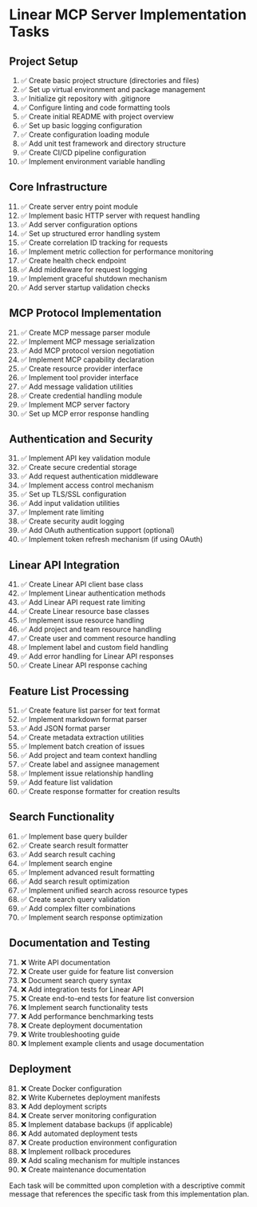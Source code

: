 # Linear MCP Server Implementation Tasks

## Project Setup

1. ✅ Create basic project structure (directories and files)
2. ✅ Set up virtual environment and package management
3. ✅ Initialize git repository with .gitignore
4. ✅ Configure linting and code formatting tools
5. ✅ Create initial README with project overview
6. ✅ Set up basic logging configuration
7. ✅ Create configuration loading module
8. ✅ Add unit test framework and directory structure
9. ✅ Create CI/CD pipeline configuration
10. ✅ Implement environment variable handling

## Core Infrastructure

11. ✅ Create server entry point module
12. ✅ Implement basic HTTP server with request handling
13. ✅ Add server configuration options
14. ✅ Set up structured error handling system
15. ✅ Create correlation ID tracking for requests
16. ✅ Implement metric collection for performance monitoring
17. ✅ Create health check endpoint
18. ✅ Add middleware for request logging
19. ✅ Implement graceful shutdown mechanism
20. ✅ Add server startup validation checks

## MCP Protocol Implementation

21. ✅ Create MCP message parser module
22. ✅ Implement MCP message serialization
23. ✅ Add MCP protocol version negotiation
24. ✅ Implement MCP capability declaration
25. ✅ Create resource provider interface
26. ✅ Implement tool provider interface
27. ✅ Add message validation utilities
28. ✅ Create credential handling module
29. ✅ Implement MCP server factory
30. ✅ Set up MCP error response handling

## Authentication and Security

31. ✅ Implement API key validation module
32. ✅ Create secure credential storage
33. ✅ Add request authentication middleware
34. ✅ Implement access control mechanism
35. ✅ Set up TLS/SSL configuration
36. ✅ Add input validation utilities
37. ✅ Implement rate limiting
38. ✅ Create security audit logging
39. ✅ Add OAuth authentication support (optional)
40. ✅ Implement token refresh mechanism (if using OAuth)

## Linear API Integration

41. ✅ Create Linear API client base class
42. ✅ Implement Linear authentication methods
43. ✅ Add Linear API request rate limiting
44. ✅ Create Linear resource base classes
45. ✅ Implement issue resource handling
46. ✅ Add project and team resource handling
47. ✅ Create user and comment resource handling
48. ✅ Implement label and custom field handling
49. ✅ Add error handling for Linear API responses
50. ✅ Create Linear API response caching

## Feature List Processing

51. ✅ Create feature list parser for text format
52. ✅ Implement markdown format parser
53. ✅ Add JSON format parser
54. ✅ Create metadata extraction utilities
55. ✅ Implement batch creation of issues
56. ✅ Add project and team context handling
57. ✅ Create label and assignee management
58. ✅ Implement issue relationship handling
59. ✅ Add feature list validation
60. ✅ Create response formatter for creation results

## Search Functionality

61. ✅ Implement base query builder
62. ✅ Create search result formatter
63. ✅ Add search result caching
64. ✅ Implement search engine
65. ✅ Implement advanced result formatting
66. ✅ Add search result optimization
67. ✅ Implement unified search across resource types
68. ✅ Create search query validation
69. ✅ Add complex filter combinations
70. ✅ Implement search response optimization

## Documentation and Testing

71. ❌ Write API documentation
72. ❌ Create user guide for feature list conversion
73. ❌ Document search query syntax
74. ❌ Add integration tests for Linear API
75. ❌ Create end-to-end tests for feature list conversion
76. ❌ Implement search functionality tests
77. ❌ Add performance benchmarking tests
78. ❌ Create deployment documentation
79. ❌ Write troubleshooting guide
80. ❌ Implement example clients and usage documentation

## Deployment

81. ❌ Create Docker configuration
82. ❌ Write Kubernetes deployment manifests
83. ❌ Add deployment scripts
84. ❌ Create server monitoring configuration
85. ❌ Implement database backups (if applicable)
86. ❌ Add automated deployment tests
87. ❌ Create production environment configuration
88. ❌ Implement rollback procedures
89. ❌ Add scaling mechanism for multiple instances
90. ❌ Create maintenance documentation

Each task will be committed upon completion with a descriptive commit message that references the specific task from this implementation plan.